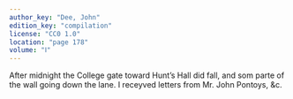 ```yaml
---
author_key: "Dee, John"
edition_key: "compilation"
license: "CC0 1.0"
location: "page 178"
volume: "Ⅰ"
---
```

After midnight the College gate toward Hunt’s Hall did fall, and som parte of
the wall going down the lane. I receyved letters from Mr. John Pontoys, &c.
